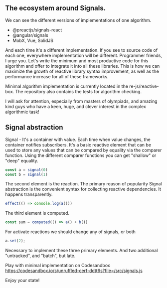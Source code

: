## The ecosystem around Signals.

We can see the different versions of implementations of one algorithm.

- @preactjs/signals-react
- @angular/signals
- MobX, Vue, SolidJS 

And each time it's a different implementation. If you see to source code of each one, everywhere implementation will be different.
Programmer friends, I urge you. Let's write the minimum and most productive code for this algorithm and offer to integrate it into all these libraries. This is how we can maximize the growth of reactive library syntax improvement, as well as the performance increase for all of these frameworks.

Minimal algorithm implementation is currently located in the re-js/reactive-box. The repository also contains the tests for algorithm checking.

I will ask for attention, especially from masters of olympiads, and amazing kind guys who have a keen, huge, and clever interest in the complex algorithmic task!

## Signal abstraction

Signal - It's a container with value. Each time when value changes, the container notifies subscribers. It's a basic reactive element that can be used to store any values that can be compared by equality via the comparer function. Using the different comparer functions you can get "shallow" or "deep" equality.

```javascript
const a = signal(0)
const b = signal(1)
```

The second element is the reaction. The primary reason of popularity Signal abstraction is the convenient syntax for collecting reactive dependencies. It happens transparently.

```javascript
effect(() => console.log(a()))
```

The third element is computed.

```javascript
const sum = computed(() => a() + b())
```

For activate reactions we should change any of signals, or both

```javascript
a.set(2);
```

Necessary to implement these three primary elements. And two additional "untracked", and "batch", but late.

Play with minimal implementation on Codesandbox https://codesandbox.io/s/unruffled-cerf-ddtt6s?file=/src/signals.js

Enjoy your state!
